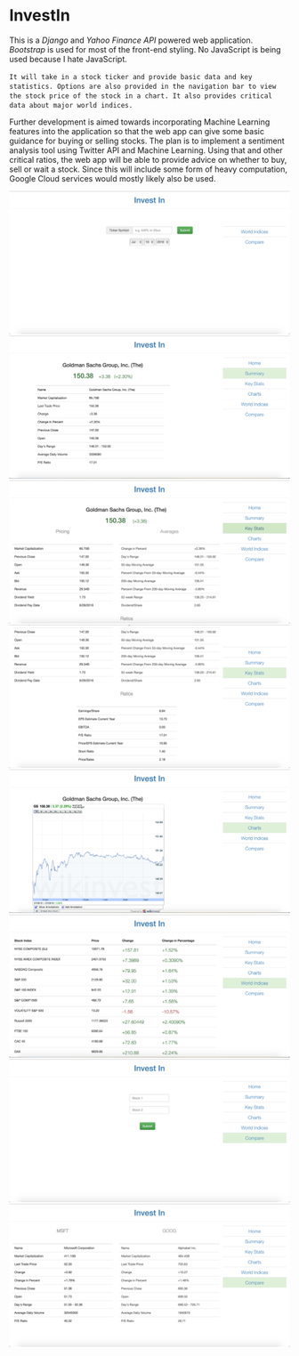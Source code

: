 # InvestIn

This is a _Django_ and _Yahoo Finance API_ powered web application. _Bootstrap_ is used for most of the front-end styling. No JavaScript is being used because I hate JavaScript. 

`It will take in a stock ticker and provide basic data and key statistics. Options are also provided in the navigation bar to view the stock price of the stock in a chart. It also provides critical data about major world indices.`

Further development is aimed towards incorporating Machine Learning features into the application so that the web app can give some basic guidance for buying or selling stocks. The plan is to implement a sentiment analysis tool using Twitter API and Machine Learning. Using that and other critical ratios, the web app will be able to provide advice on whether to buy, sell or wait a stock. Since this will include some form of heavy computation, Google Cloud services would mostly likely also be used.  

![Alt text](/screenshots/1.png)
![Alt text](/screenshots/2.png)
![Alt text](/screenshots/3.png)
![Alt text](/screenshots/4.png)
![Alt text](/screenshots/5.png)
![Alt text](/screenshots/6.png)
![Alt text](/screenshots/7.png)
![Alt text](/screenshots/8.png)
